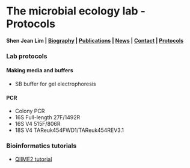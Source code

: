 # The microbial ecology lab - Protocols
**Shen Jean Lim | [Biography](bio.md) | [Publications](pubs.md) | [News](news.md) | [Contact](contact.md) | [Protocols](protocols.md)**

### Lab protocols

#### Making media and buffers
- SB buffer for gel electrophoresis
  
#### PCR
- Colony PCR
- 16S Full-length 27F/1492R
- 16S V4 515F/806R
- 18S V4 TAReuk454FWD1/TAReuk454REV3.1

### Bioinformatics tutorials
- [QIIME2 tutorial](https://github.com/shenjean/diversity/wiki)
